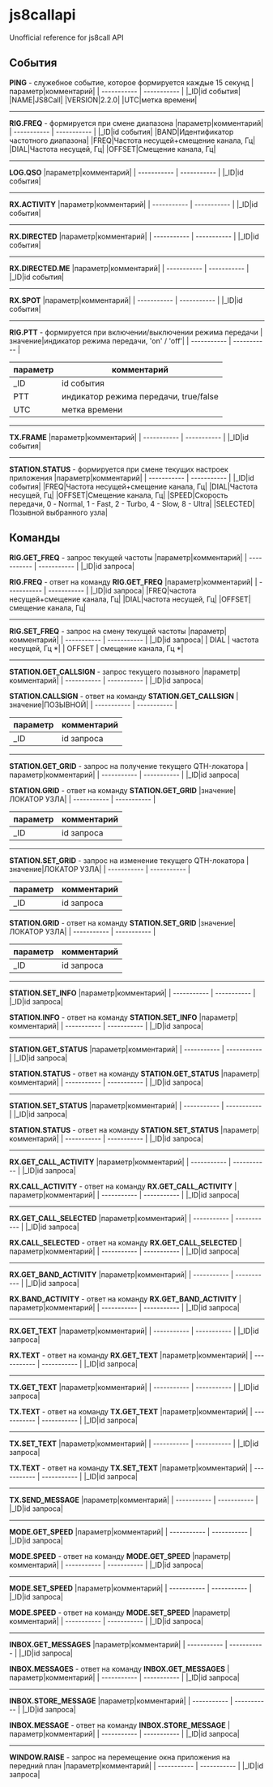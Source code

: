 # js8callapi
Unofficial reference for js8call API

## События

**PING** - служебное событие, которое формируется каждые 15 секунд
|параметр|комментарий|
| ----------- | ----------- |
|_ID|id события|
|NAME|JS8Call|
|VERSION|2.2.0|
|UTC|метка времени|

---
**RIG.FREQ** - формируется при смене диапазона
|параметр|комментарий|
| ----------- | ----------- |
|_ID|id события|
|BAND|Идентификатор частотного диапазона|
|FREQ|Частота несущей+смещение канала, Гц|
|DIAL|Частота несущей, Гц|
|OFFSET|Смещение канала, Гц|

---
**LOG.QSO**
|параметр|комментарий|
| ----------- | ----------- |
|_ID|id события|

---
**RX.ACTIVITY**
|параметр|комментарий|
| ----------- | ----------- |
|_ID|id события|

---
**RX.DIRECTED**
|параметр|комментарий|
| ----------- | ----------- |
|_ID|id события|

---
**RX.DIRECTED.ME**
|параметр|комментарий|
| ----------- | ----------- |
|_ID|id события|

---
**RX.SPOT**
|параметр|комментарий|
| ----------- | ----------- |
|_ID|id события|

---
**RIG.PTT** - формируется при включении/выключении режима передачи
|значение|индикатор режима передачи, 'on' / 'off'|
| ----------- | ----------- |

|параметр|комментарий|
| ----------- | ----------- |
|_ID|id события|
|PTT|индикатор режима передачи, true/false|
|UTC|метка времени|

---
**TX.FRAME**
|параметр|комментарий|
| ----------- | ----------- |
|_ID|id события|

---
**STATION.STATUS** - формируется при смене текущих настроек приложения
|параметр|комментарий|
| ----------- | ----------- |
|_ID|id события|
|FREQ|Частота несущей+смещение канала, Гц|
|DIAL|Частота несущей, Гц|
|OFFSET|Смещение канала, Гц|
|SPEED|Скорость передачи, 0 - Normal, 1 - Fast, 2 - Turbo, 4 - Slow, 8 - Ultra|
|SELECTED|Позывной выбранного узла|

## Команды

**RIG.GET_FREQ** - запрос текущей частоты
|параметр|комментарий|
| ----------- | ----------- |
|_ID|id запроса|

**RIG.FREQ** - ответ на команду **RIG.GET_FREQ**
|параметр|комментарий|
| ----------- | ----------- |
|_ID|id запроса|
|FREQ|частота несущей+смещение канала, Гц|
|DIAL|частота несущей, Гц|
|OFFSET|смещение канала, Гц|

---
**RIG.SET_FREQ** - запрос на смену текущей частоты
|параметр|комментарий|
| ----------- | ----------- |
|_ID|id запроса|
| DIAL | частота несущей, Гц *|
| OFFSET | смещение канала, Гц *|

---
**STATION.GET_CALLSIGN** - запрос текущего позывного
|параметр|комментарий|
| ----------- | ----------- |
|_ID|id запроса|

**STATION.CALLSIGN** - ответ на команду **STATION.GET_CALLSIGN**
|значение|ПОЗЫВНОЙ|
| ----------- | ----------- |

|параметр|комментарий|
| ----------- | ----------- |
|_ID|id запроса|

---
**STATION.GET_GRID** - запрос на получение текущего QTH-локатора
|параметр|комментарий|
| ----------- | ----------- |
|_ID|id запроса|

**STATION.GRID** - ответ на команду **STATION.GET_GRID** 
|значение|ЛОКАТОР УЗЛА|
| ----------- | ----------- |

|параметр|комментарий|
| ----------- | ----------- |
|_ID|id запроса|

---
**STATION.SET_GRID** - запрос на изменение текущего QTH-локатора
|значение|ЛОКАТОР УЗЛА|
| ----------- | ----------- |

|параметр|комментарий|
| ----------- | ----------- |
|_ID|id запроса|

**STATION.GRID** - ответ на команду **STATION.SET_GRID**
|значение|ЛОКАТОР УЗЛА|
| ----------- | ----------- |

|параметр|комментарий|
| ----------- | ----------- |
|_ID|id запроса|

---
**STATION.SET_INFO**
|параметр|комментарий|
| ----------- | ----------- |
|_ID|id запроса|

**STATION.INFO** - ответ на команду **STATION.SET_INFO**
|параметр|комментарий|
| ----------- | ----------- |
|_ID|id запроса|

---
**STATION.GET_STATUS**
|параметр|комментарий|
| ----------- | ----------- |
|_ID|id запроса|

**STATION.STATUS** - ответ на команду **STATION.GET_STATUS**
|параметр|комментарий|
| ----------- | ----------- |
|_ID|id запроса|

---
**STATION.SET_STATUS**
|параметр|комментарий|
| ----------- | ----------- |
|_ID|id запроса|

**STATION.STATUS** - ответ на команду **STATION.SET_STATUS**
|параметр|комментарий|
| ----------- | ----------- |
|_ID|id запроса|

---
**RX.GET_CALL_ACTIVITY**
|параметр|комментарий|
| ----------- | ----------- |
|_ID|id запроса|

**RX.CALL_ACTIVITY** - ответ на команду **RX.GET_CALL_ACTIVITY**
|параметр|комментарий|
| ----------- | ----------- |
|_ID|id запроса|

---
**RX.GET_CALL_SELECTED**
|параметр|комментарий|
| ----------- | ----------- |
|_ID|id запроса|

**RX.CALL_SELECTED** - ответ на команду **RX.GET_CALL_SELECTED**
|параметр|комментарий|
| ----------- | ----------- |
|_ID|id запроса|

---
**RX.GET_BAND_ACTIVITY**
|параметр|комментарий|
| ----------- | ----------- |
|_ID|id запроса|

**RX.BAND_ACTIVITY** - ответ на команду **RX.GET_BAND_ACTIVITY**
|параметр|комментарий|
| ----------- | ----------- |
|_ID|id запроса|

---
**RX.GET_TEXT**
|параметр|комментарий|
| ----------- | ----------- |
|_ID|id запроса|

**RX.TEXT** - ответ на команду **RX.GET_TEXT**
|параметр|комментарий|
| ----------- | ----------- |
|_ID|id запроса|

---
**TX.GET_TEXT**
|параметр|комментарий|
| ----------- | ----------- |
|_ID|id запроса|

**TX.TEXT** - ответ на команду **TX.GET_TEXT**
|параметр|комментарий|
| ----------- | ----------- |
|_ID|id запроса|

---
**TX.SET_TEXT**
|параметр|комментарий|
| ----------- | ----------- |
|_ID|id запроса|

**TX.TEXT** - ответ на команду **TX.SET_TEXT**
|параметр|комментарий|
| ----------- | ----------- |
|_ID|id запроса|

---
**TX.SEND_MESSAGE**
|параметр|комментарий|
| ----------- | ----------- |
|_ID|id запроса|

---
**MODE.GET_SPEED**
|параметр|комментарий|
| ----------- | ----------- |
|_ID|id запроса|

**MODE.SPEED** - ответ на команду **MODE.GET_SPEED**
|параметр|комментарий|
| ----------- | ----------- |
|_ID|id запроса|

---
**MODE.SET_SPEED**
|параметр|комментарий|
| ----------- | ----------- |
|_ID|id запроса|

**MODE.SPEED** - ответ на команду **MODE.SET_SPEED**
|параметр|комментарий|
| ----------- | ----------- |
|_ID|id запроса|

---
**INBOX.GET_MESSAGES**
|параметр|комментарий|
| ----------- | ----------- |
|_ID|id запроса|

**INBOX.MESSAGES** - ответ на команду **INBOX.GET_MESSAGES**
|параметр|комментарий|
| ----------- | ----------- |
|_ID|id запроса|

---
**INBOX.STORE_MESSAGE**
|параметр|комментарий|
| ----------- | ----------- |
|_ID|id запроса|

**INBOX.MESSAGE** - ответ на команду **INBOX.STORE_MESSAGE**
|параметр|комментарий|
| ----------- | ----------- |
|_ID|id запроса|

---
**WINDOW.RAISE** - запрос на перемещение окна приложения на передний план
|параметр|комментарий|
| ----------- | ----------- |
|_ID|id запроса|
